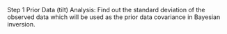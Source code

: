 Step 1 Prior Data (tilt) Analysis: Find out the standard deviation of the observed data which will be used as the prior data covariance in Bayesian inversion. 
